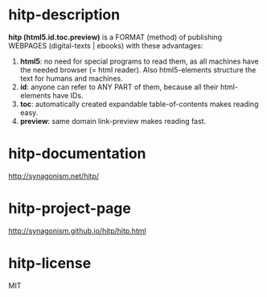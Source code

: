 hitp-description
====
**hitp (html5.id.toc.preview)** is a FORMAT (method) of publishing WEBPAGES (digital-texts | ebooks) with these advantages:

1. **html5**: no need for special programs to read them, as all machines have the needed browser (= html reader). Also html5-elements structure the text for humans and machines.
2. **id**: anyone can refer to ANY PART of them, because all their html-elements have IDs.
3. **toc**: automatically created expandable table-of-contents makes reading easy. 
4. **preview**: same domain link-preview makes reading fast. 

hitp-documentation
===
http://synagonism.net/hitp/

hitp-project-page
===
http://synagonism.github.io/hitp/hitp.html

hitp-license
===
MIT

